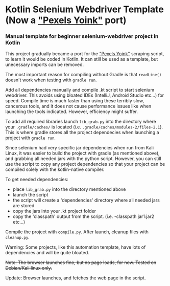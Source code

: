 # Kotlin Selenium Webdriver Template (Now a ["Pexels Yoink"](https://github.com/g3th/Pexels-Yoink) port)
### Manual template for beginner selenium-webdriver project in Kotlin

This project gradually became a port for the ["Pexels Yoink"](https://github.com/g3th/Pexels-Yoink) scraping script, to learn it would be coded in Kotlin. It can still be used as a template, but unecessary imports can be removed.

The most important reason for compiling without Gradle is that ```readLine()``` doesn't work when testing with ```gradle run```.

Add all dependencies manually and compile .kt script to start selenium webdriver. This avoids using bloated IDEs (IntelliJ, Android Studio etc...) for speed. Compile time is much faster than using these terribly slow, cancerous tools, and it does not cause performance issues like when launching the tools indicated. However, efficiency might suffer.

To add all required libraries launch ```lib_grab.py``` into the directory where your ```.gradle/caches/``` is located (i.e. ```.gradle/caches/modules-2/files-2.1```). This is where gradle stores all the project dependecies when launching a project with ```gradle run```.

Since selenium had very specific jar dependencies when run from Kali Linux, it was easier to build the project with gradle (as mentioned above), and grabbing all needed jars with the python script. However, you can still use the script to copy any project dependencies so that your project can be compiled solely with the kotlin-native compiler.

To get needed dependencies:

- place ```lib_grab.py``` into the directory mentioned above
- launch the script
- the script will create a 'dependencies' directory where all needed jars are stored
- copy the jars into your .kt project folder
- copy the 'classpath' output from the script. (i.e. -classpath jar1:jar2 etc...)

Compile the project with ```compile.py```. After launch, cleanup files with ```cleanup.py```.


Warning: Some projects, like this automation template, have lots of dependencies and will be quite bloated.

~~Note: The browser launches fine, but no page loads, for now. Tested on Debian/Kali linux only.~~

Update: Browser launches, and fetches the web page in the script.
